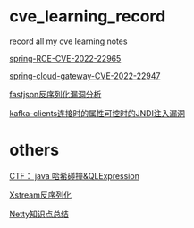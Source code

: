 # cve_learning_record
record all my cve learning notes 

<a href="https://github.com/Enokiy/spring-RCE-CVE-2022-22965/">spring-RCE-CVE-2022-22965</a>

<a href="https://github.com/Enokiy/cve-2022-22947-spring-cloud-gateway">spring-cloud-gateway-CVE-2022-22947</a>

<a href="https://github.com/Enokiy/java_deserialize_vul/tree/main/fastjson_gadget">fastjson反序列化漏洞分析</a>

<a href="./KafkaDemo">kafka-clients连接时的属性可控时的JNDI注入漏洞</a>

# others

<a href="./JAVAHashCollision/">CTF： java 哈希碰撞&QLExpression</a>

<a href="./XstreamUnmashalDemo/">Xstream反序列化</a>

<a href="NettyDemo/">Netty知识点总结</a>